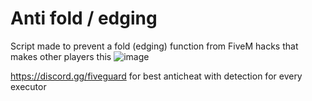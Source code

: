 # Anti fold / edging
Script made to prevent a fold (edging) function from FiveM hacks that makes other players this 
![image](https://github.com/CiastekbatakPro/Skript.gg-Anti-Fold/assets/73557171/fb2296a5-57e5-42af-bc14-dabc56570166)

https://discord.gg/fiveguard for best anticheat with detection for every executor
